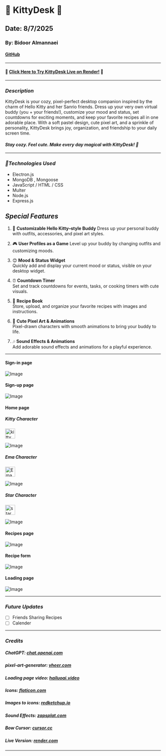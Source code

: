 # 🎀 KittyDesk 🎀

## Date: 8/7/2025

### By: Bidoor Almannaei

#### [GitHub](https://github.com/Bodoorr)

---

#### 🎀 [Click Here to Try KittyDesk Live on Render!](https://kittydesk.onrender.com) 🎀

---


### **_Description_**

KittyDesk is your cozy, pixel-perfect desktop companion inspired by the charm of Hello Kitty and her Sanrio friends.
Dress up your very own virtual buddy (you + your friends!), customize your mood and status, set countdowns for exciting moments, and keep your favorite recipes all in one adorable place.
With a soft pastel design, cute pixel art, and a sprinkle of personality, KittyDesk brings joy, organization, and friendship to your daily screen time.

#### **_Stay cozy. Feel cute. Make every day magical with KittyDesk! 🎀_**

---

### **_🌸Technologies Used_**

- Electron.js
- MongoDB , Mongoose
- JavaScript / HTML / CSS
- Multer
- Node.js
- Express.js

## **_Special Features_**

1. 🎀 **Customizable Hello Kitty–style Buddy** Dress up your personal buddy with outfits, accessories, and pixel art styles.

2. 🎮 **User Profiles as a Game**
   Level up your buddy by changing outfits and customizing moods.

3. 😊 **Mood & Status Widget**  
   Quickly add and display your current mood or status, visible on your desktop widget.

4. ⏰ **Countdown Timer**  
   Set and track countdowns for events, tasks, or cooking timers with cute visuals.

5. 🍰 **Recipe Book**  
   Store, upload, and organize your favorite recipes with images and instructions.

6. 🎨 **Cute Pixel Art & Animations**  
   Pixel-drawn characters with smooth animations to bring your buddy to life.

7. 🎶 **Sound Effects & Animations**  
   Add adorable sound effects and animations for a playful experience.

---

#### Sign-in page

![Image](https://i.imgur.com/LirxGHR.jpeg)

#### Sign-up page

![Image](https://i.imgur.com/UtNANMM.jpeg)

#### Home page

##### **_Kitty Character_**

<img src="./public/images/kitty/icons/kitty.ico" alt="kitty" width="32" height="32" />

![Image](https://i.imgur.com/2GadQLn.jpeg)

##### **_Ema Character_**

<img src="./public/images/ema/icons/ema.ico" alt="Ema" width="32" height="32" />

![Image](https://i.imgur.com/pKcCLeE.jpeg)

##### **_Star Character_**

<img src="./public/images/star/icons/star.ico" alt="star" width="32" height="32" />

![Image](https://i.imgur.com/u4rbbGi.jpeg)

#### Recipes page

![Image](https://i.imgur.com/ZmuhIPc.jpeg)

#### Recipe form

![Image](https://i.imgur.com/v7phMZf.jpeg)

#### Loading page

![Image](https://i.imgur.com/MG0qwh2.png)

---

### **_Future Updates_**

- [ ] Friends Sharing Recipes
- [ ] Calender

---

### **_Credits_**

##### ChatGPT: [chat.openai.com](https://chat.openai.com)

##### pixel-art-generator: [vheer.com](https://vheer.com)

##### Loading page video: [hailuoai.video](https://hailuoai.video)

##### Icons: [flaticon.com](https://www.flaticon.com)

##### Images to icons: [redketchup.io](https://redketchup.io)

##### Sound Effects: [zapsplat.com](https://www.zapsplat.com)

##### Bow Cursor: [cursor.cc](https://www.cursor.cc)

##### Live Version: [render.com](https://render.com)
---
